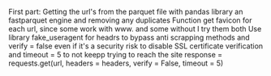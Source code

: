 First part:
Getting the url's from the parquet file with pandas library an fastparquet engine and removing any duplicates
Function get favicon for each url, since some work with www. and some without I try them both
Use library fake_useragent for headrs to bypass anti scrapping methods and verify = false even if it's a security risk to disable SSL certificate verification and timeout = 5 to not keepp trying to reach the site
response = requests.get(url, headers = headers, verify = False, timeout = 5)
